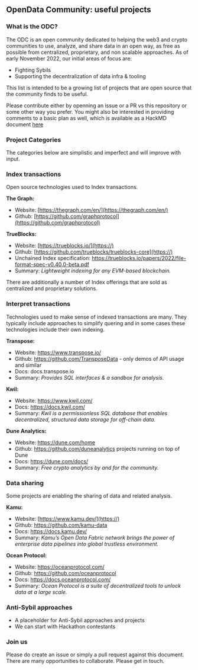 ## OpenData Community: useful projects
### What is the ODC?
The ODC is an open community dedicated to helping the web3 and crypto communities to use, analyze, and share data in an open way, as free as possible from centralized, proprietary, and non scalable approaches. As of early November 2022, our initial areas of focus are:
- Fighting Sybils
- Supporting the decentralization of data infra & tooling

This list is intended to be a growing list of projects that are open source that the community finds to be useful.  

Please contribute either by openning an issue or a PR vs this repository or some other way you prefer. You might also be interested in providing comments to a basic plan as well, which is available as a HackMD document [here](https://hackmd.io/@epowell101/rk7ZdHCZo)

### Project Categories

The categories below are simplistic and imperfect and will improve with input.

### Index transactions

Open source technologies used to Index transactions. 

**The Graph:**  
- Website: [https://thegraph.com/en/](https://thegraph.com/en/)
- Github: [https://github.com/graphprotocol](https://github.com/graphprotocol)  

**TrueBlocks:**
- Website:  [https://trueblocks.io/](https://)
- Github: [https://github.com/trueblocks/trueblocks-core](https://)
- Unchained Index specification: https://trueblocks.io/papers/2022/file-format-spec-v0.40.0-beta.pdf
- Summary: *Lightweight indexing for any EVM-based blockchain.*

There are additionally a number of Index offerings that are sold as centralized and proprietary solutions.  

### Interpret transactions

Technologies used to make sense of indexed transactions are many. They typically include approaches to simplify quering and in some cases these technologies include their own indexing.

**Transpose:**
- Website: https://www.transpose.io/
- Github: https://github.com/TransposeData  - only demos of API usage and similar
- Docs: docs.transpose.io
- Summary: *Provides SQL interfaces & a sandbox for analysis.*

**Kwil:**

- Website: https://www.kwil.com/
- Docs: https://docs.kwil.com/
- Summary: *Kwil is a permissionless SQL database that enables decentralized, structured data storage for off-chain data.*

**Dune Analytics:**
- Website:   https://dune.com/home
- Github: https://github.com/duneanalytics projects running on top of Dune
- Docs:  https://dune.com/docs/
- Summary: *Free crypto analytics by and for the community.*

### Data sharing

Some projects are enabling the sharing of data and related analysis.

**Kamu:**
- Website: [https://www.kamu.dev/](https://)
- Github: https://github.com/kamu-data
- Docs: https://docs.kamu.dev/
- Summary: *Kamu’s Open Data Fabric network brings the power of enterprise data pipelines into global trustless environment.*

**Ocean Protocol:**
- Website: https://oceanprotocol.com/
- Github: https://github.com/oceanprotocol
- Docs: https://docs.oceanprotocol.com/
- Summary: *Ocean Protocol is a suite of decentralized tools to unlock data at a large scale.*

### Anti-Sybil approaches
- A placeholder for Anti-Sybil approaches and projects
- We can start with Hackathon contestants

### Join us
Please do create an issue or simply a pull request against this document.  There are many opportunities to collaborate.  Please get in touch.  
